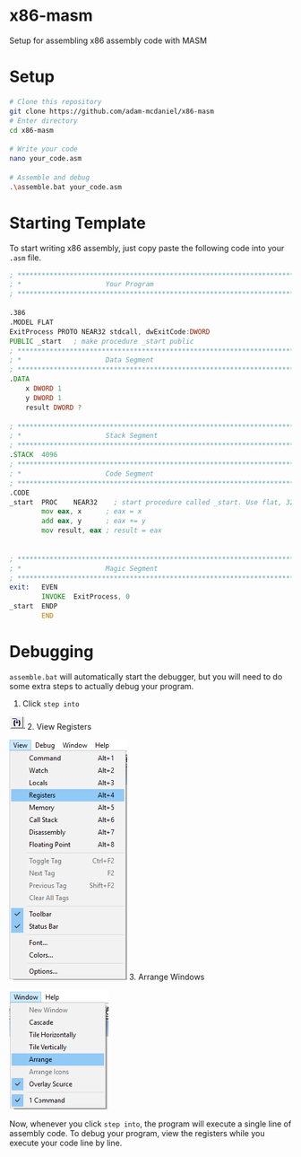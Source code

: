 # x86-masm
Setup for assembling x86 assembly code with MASM

# Setup

```bash
# Clone this repository
git clone https://github.com/adam-mcdaniel/x86-masm
# Enter directory
cd x86-masm

# Write your code
nano your_code.asm

# Assemble and debug
.\assemble.bat your_code.asm
```

# Starting Template

To start writing x86 assembly, just copy paste the following code into your `.asm` file.

```asm
; ***********************************************************************
; *                     Your Program                                 
; ***********************************************************************

.386
.MODEL FLAT
ExitProcess PROTO NEAR32 stdcall, dwExitCode:DWORD
PUBLIC _start   ; make procedure _start public
; ***********************************************************************
; *                     Data Segment                                 
; ***********************************************************************
.DATA
	x DWORD 1
	y DWORD 1
	result DWORD ?

; ***********************************************************************
; *                     Stack Segment                                 
; ***********************************************************************
.STACK  4096
; ***********************************************************************
; *                     Code Segment                                  
; ***********************************************************************
.CODE
_start  PROC    NEAR32    ; start procedure called _start. Use flat, 32-bit address memory model
        mov eax, x      ; eax = x
        add eax, y      ; eax += y
        mov result, eax ; result = eax


; ***********************************************************************
; *                     Magic Segment                                  
; ***********************************************************************
exit:   EVEN
        INVOKE  ExitProcess, 0
_start  ENDP
        END
```

# Debugging

`assemble.bat` will automatically start the debugger, but you will need to do some extra steps to actually debug your program.

1. Click `step into`

![Step Into](step_into.png)
2. View Registers

![View Registers](view_registers.png)
3. Arrange Windows

![Arrange Windows](arrange_windows.png)

Now, whenever you click `step into`, the program will execute a single line of assembly code. To debug your program, view the registers while you execute your code line by line.